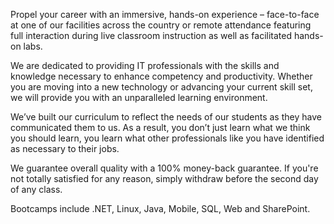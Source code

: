 Propel your career with an immersive, hands-on experience – face-to-face at one of our facilities across the country or remote attendance featuring full interaction during live classroom instruction as well as facilitated hands-on labs.

We are dedicated to providing IT professionals with the skills and knowledge necessary to enhance competency and productivity. Whether you are moving into a new technology or advancing your current skill set, we will provide you with an unparalleled learning environment.

We’ve built our curriculum to reflect the needs of our students as they have communicated them to us. As a result, you don’t just learn what we think you should learn, you learn what other professionals like you have identified as necessary to their jobs.

We guarantee overall quality with a 100% money-back guarantee. If you're not totally satisfied for any reason, simply withdraw before the second day of any class.

Bootcamps include .NET, Linux, Java, Mobile, SQL, Web and SharePoint.
